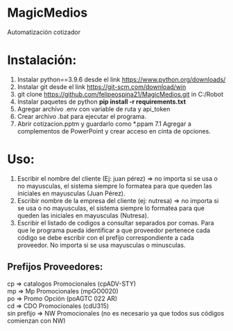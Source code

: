 # MagicMedios

Automatización cotizador

# Instalación:

1. Instalar python==3.9.6 desde el link https://www.python.org/downloads/
2. Instalar git desde el link https://git-scm.com/download/win
3. git clone https://github.com/felipeospina21/MagicMedios.git in C:/Robot
4. Instalar paquetes de python **pip install -r requirements.txt**
5. Agregar archivo .env con variable de ruta y api_token
6. Crear archivo .bat para ejecutar el programa.
7. Abrir cotizacion.pptm y guardarlo como \*.ppam
   7.1 Agregar a complementos de PowerPoint y crear acceso en cinta de opciones.

# Uso:

1. Escribir el nombre del cliente (Ej: juan pérez) => no importa si se usa o no mayusculas, el sistema siempre lo formatea para que queden las iniciales en mayusculas (Juan Pérez).
2. Escribir nombre de la empresa del cliente (ej: nutresa) => no importa si se usa o no mayusculas, el sistema siempre lo formatea para que queden las iniciales en mayusculas (Nutresa).
3. Escribir el listado de codigos a consultar separados por comas. Para que le programa pueda identificar a que proveedor pertenece cada código se debe escribir con el prefijo correspondiente a cada proveedor. No importa si se usa mayusculas o minusculas.

## Prefijos Proveedores:

cp => catalogos Promocionales (cpADV-STY)  
mp => Mp Promocionales (mpGO0020)  
po => Promo Opción (poAGTC 022 AR)  
cd => CDO Promocionales (cdU315)  
sin prefijo => NW Promocionales (no es necesario ya que todos sus códigos comienzan con NW)
